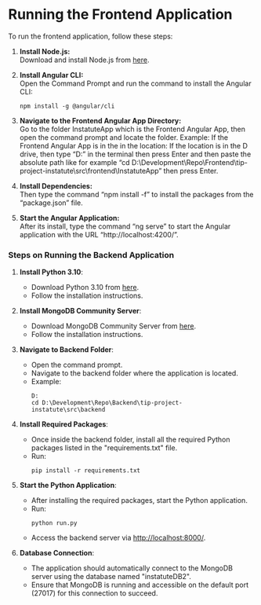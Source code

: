 # Running the Frontend Application

To run the frontend application, follow these steps:

1. **Install Node.js:**  
   Download and install Node.js from [here](https://nodejs.org/en/download).

2. **Install Angular CLI:**  
   Open the Command Prompt and run the command to install the Angular CLI:
   ```
   npm install -g @angular/cli
   ```


4. **Navigate to the Frontend Angular App Directory:**  
   Go to the folder InstatuteApp which is the Frontend Angular App, then open the command prompt and locate the folder.
Example: If the Frontend Angular App is in the in the location: 
If the location is in the D drive, then type “D:” in the terminal then press Enter and then paste the absolute path like for example “cd D:\Development\Repo\Frontend\tip-project-instatute\src\frontend\InstatuteApp” then press Enter. 

6. **Install Dependencies:**  
 Then type the command “npm install -f” to install the packages from the “package.json” file.

7. **Start the Angular Application:**  
After its install, type the command “ng serve” to start the Angular application with the URL “http://localhost:4200/”.


### Steps on Running the Backend Application

1. **Install Python 3.10**: 
   - Download Python 3.10 from [here](https://www.python.org/ftp/python/3.10.0/python-3.10.0-amd64.exe).
   - Follow the installation instructions.

2. **Install MongoDB Community Server**: 
   - Download MongoDB Community Server from [here](https://www.mongodb.com/try/download/community).
   - Follow the installation instructions.

3. **Navigate to Backend Folder**: 
   - Open the command prompt.
   - Navigate to the backend folder where the application is located. 
   - Example:
     ```
     D:
     cd D:\Development\Repo\Backend\tip-project-instatute\src\backend
     ```

4. **Install Required Packages**: 
   - Once inside the backend folder, install all the required Python packages listed in the "requirements.txt" file.
   - Run:
     ```
     pip install -r requirements.txt
     ```

5. **Start the Python Application**: 
   - After installing the required packages, start the Python application.
   - Run:
     ```
     python run.py
     ```
   - Access the backend server via [http://localhost:8000/](http://localhost:8000/).

6. **Database Connection**: 
   - The application should automatically connect to the MongoDB server using the database named "instatuteDB2". 
   - Ensure that MongoDB is running and accessible on the default port (27017) for this connection to succeed.
